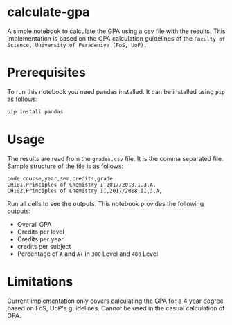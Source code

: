 
# calculate-gpa

A simple notebook to calculate the GPA using a csv file with the results. This implementation is based on the GPA calculation guidelines of the `Faculty of Science, University of Peradeniya (FoS, UoP).`

# Prerequisites

To run this notebook you need pandas installed. It can be installed using `pip` as follows:

```bash
pip install pandas
```

# Usage

The results are read from the `grades.csv` file. It is the comma separated file. Sample structure of the file is as follows:

```
code,course,year,sem,credits,grade
CH101,Principles of Chemistry I,2017/2018,I,3,A,
CH102,Principles of Chemistry II,2017/2018,II,3,A,
```

Run all cells to see the outputs. This notebook provides the following outputs:

- Overall GPA
- Credits per level
- Credits per year
- credits per subject
- Percentage of `A` and `A+` in `300` Level and `400` Level

# Limitations

Current implementation only covers calculating the GPA for a 4 year degree based on FoS, UoP's guidelines. Cannot be used in the casual calculation of GPA.

